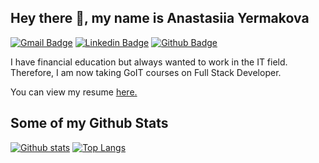 ## Hey there 👋, my name is Anastasiia Yermakova
[![Gmail Badge](https://img.shields.io/badge/-yermak1037@gmail.com-c14438?style=flat&logo=Gmail&logoColor=white&link=mailto:yermak1037@gmail.com)](mailto:yermak1037@gmail.com) 
[![Linkedin Badge](https://img.shields.io/badge/-yermakovaa-0072b1?style=flat&logo=Linkedin&logoColor=white&link=https://www.linkedin.com/in/yermakovaa/)](https://www.linkedin.com/in/yermakovaa/) [![Github Badge](https://img.shields.io/badge/-yermakovaa-grey?style=flat&logo=github&logoColor=white&link=https://github.com/yermakovaa/)](https://www.github.com/yermakovaa/) <p align='left'>I have financial education but always wanted to work in the IT field. Therefore, I am now taking GoIT courses on Full Stack Developer.</p><p align='left'> You can view my resume <a href='https://yer-resume.netlify.app/' target=_blank><u>here</u>.</a></p>
## Some of my Github Stats
[![Github stats](https://github-readme-stats.vercel.app/api?username=yermakovaa&show_icons=true&include_all_commits=true)](https://github.com/yermakovaa/github-readme-stats)
[![Top Langs](https://github-readme-stats.vercel.app/api/top-langs/?username=yermakovaa&layout=compact)](https://github.com/yermakovaa/github-readme-stats)
